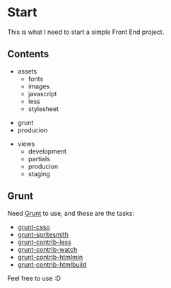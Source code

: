 # Start

This is what I need to start a simple Front End project.

## Contents

- assets
    * fonts
    * images
    * javascript
    * less
    * stylesheet
+ grunt
+ producion
- views
    * development
    * partials
    * producion
    * staging

## Grunt 

Need [Grunt](http://gruntjs.com) to use, and these are the tasks:
   * [grunt-csso](https://github.com/t32k/grunt-csso)
   * [grunt-spritesmith](https://github.com/Ensighten/grunt-spritesmith)
   * [grunt-contrib-less](https://github.com/gruntjs/grunt-contrib-less)
   * [grunt-contrib-watch](https://github.com/gruntjs/grunt-contrib-watch)
   * [grunt-contrib-htmlmin](https://github.com/gruntjs/grunt-contrib-htmlmin)
   * [grunt-contrib-htmlbuild](https://github.com/spatools/grunt-html-build)

Feel free to use :D
